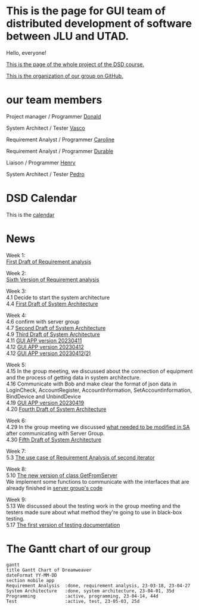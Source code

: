 # This is the page for GUI team of distributed development of software between JLU and UTAD.
Hello, everyone!

[This is the page of the whole project of the DSD course.](https://github.com/michro/DSD/wiki)

[This is the organization of our group on GitHub.](https://github.com/DreamweaverDSD)

# our team members

Project manager / Programmer [Donald](https://github.com/Ishida-Mitsunari)

System Architect / Tester [Vasco](https://github.com/VascoRR001)

Requirement Analyst / Programmer [Caroline](https://github.com/Asherious0)

Requirement Analyst / Programmer [Durable](https://github.com/Durable01)

Liaison / Programmer [Henry](https://github.com/3074239390)

System Architect / Tester [Pedro](https://github.com/orgs/DreamweaverDSD/people/al70649)

# DSD Calendar
This is the [calendar](https://github.com/michro/DSD/blob/fbfffbce1ffe1a65abc483b6da931d37942e02de/Calendar2023.pdf)

# News
Week 1: \
[First Draft of Requirement analysis](https://github.com/DreamweaverDSD/DSD/tree/main/requirement_analyze)

Week 2: \
[Sixth Version of Requirement analysis](https://github.com/DreamweaverDSD/DSD/tree/main/requirement_analyze)

Week 3:\
4.1 Decide to start the system architecture\
4.4 [First Draft of System Architecture](https://github.com/DreamweaverDSD/DSD/blob/main/ClassDiagramExplained.md)

Week 4:\
4.6 confirm with server group\
4.7 [Second Draft of System Architecture](https://github.com/DreamweaverDSD/DSD/blob/main/ClassDiagramExplained.md)\
4.9 [Third Draft of System Architecture](https://github.com/DreamweaverDSD/DSD/blob/main/ClassDiagramExplained.md)\
4.11 [GUI APP version 20230411](https://github.com/DreamweaverDSD/DSD/blob/main/GUI_APP/Introduction%20of%20GUI%20apps%20of%20version%202023-04-11.md)\
4.12 [GUI APP version 20230412](https://github.com/DreamweaverDSD/DSD/blob/main/GUI_APP/Introduction%20of%20GUI%20apps%20of%20version%202023-04-12.md)\
4.12 [GUI APP version 20230412(2)](https://github.com/DreamweaverDSD/DSD/blob/main/GUI_APP/Introduction%20of%20GUI%20apps%20of%20version%202023-04-12(2).md)

Week 5:\
4.15 In the group meeting, we discussed about the connection of equipment and the process of getting data in system architecture.\
4.16 Communicate with Bob and make clear the format of json data in LoginCheck, AccountRegister, AccountInformation, SetAccountInformation, BindDevice and UnbindDevice\
4.19 [GUI APP version 20230419](https://github.com/DreamweaverDSD/DSD/tree/main/GUI_APP/20230419)\
4.20 [Fourth Draft of System Architecture](https://github.com/DreamweaverDSD/DSD/blob/main/ClassDiagramExplained.md)

Week 6:\
4.29 In the group meeting we discussed [what needed to be modified in SA](https://github.com/DreamweaverDSD/DSD/blob/main/meetings/4.29.pdf) after communicating with Server Group.\
4.30 [Fifth Draft of System Architecture](https://github.com/DreamweaverDSD/DSD/blob/main/ClassDiagramExplained.md)

Week 7:\
5.3 [The use case of Requirement Analysis of second iterator](https://github.com/DreamweaverDSD/DSD/blob/main/Require%20Analysis%202/UserUseDiagram.jpg)

Week 8:\
5.10 [The new version of class GetFromServer](https://github.com/DreamweaverDSD/DSD/blob/main/GUI_APP/GetFromServer.java)\
We implement some functions to communicate with the interfaces that are already finished in [server group's code](https://github.com/HocRiser01/DSD_Server/blob/main/code/server.py)

Week 9:\
5.13 We discussed about the testing work in the group meeting and the testers made sure about what method they're going to use in black-box testing.\
5.17 [The first version of testing documentation](https://github.com/DreamweaverDSD/DSD/blob/main/test/UITestingDocumentation.docx)

# The Gantt chart of our group
```mermaid
gantt
title Gantt Chart of Dreamweaver
dateFormat YY-MM-DD
section mobile app
Requirement Analysis  :done, requirement analysis, 23-03-18, 23-04-27
System Architecture   :done, system architecture, 23-04-01, 35d
Programming           :active, programming, 23-04-14, 44d
Test                  :active, test, 23-05-03, 25d
```
